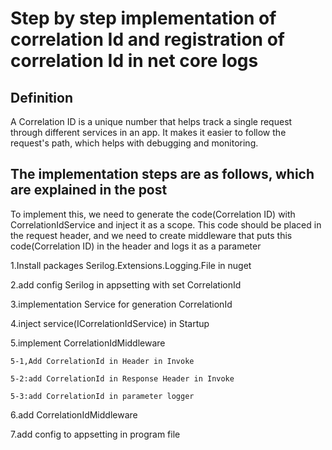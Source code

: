 # Step by step implementation of correlation Id and registration of correlation Id in net core logs 

## Definition
A Correlation ID is a unique number that helps track a single request through different services in an app.
 It makes it easier to follow the request's path, which helps with debugging and monitoring.

## The implementation steps are as follows, which are explained in the post

To implement this, we need to generate the code(Correlation ID) with CorrelationIdService and inject it as a scope. 
This code should be placed in the request header, and we need to create middleware that puts this code(Correlation ID) in the header and logs it as a parameter

1.Install packages Serilog.Extensions.Logging.File in nuget

2.add config  Serilog in appsetting with set CorrelationId

3.implementation Service for generation CorrelationId

4.inject service(ICorrelationIdService) in Startup

5.implement  CorrelationIdMiddleware

    5-1,Add CorrelationId in Header in Invoke

    5-2:add CorrelationId in Response Header in Invoke

    5-3:add CorrelationId in parameter logger 

6.add   CorrelationIdMiddleware

7.add config to appsetting in program file


